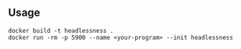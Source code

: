 
## Usage

```
docker build -t headlessness .
docker run -rm -p 5900 --name <your-program> --init headlessness
```